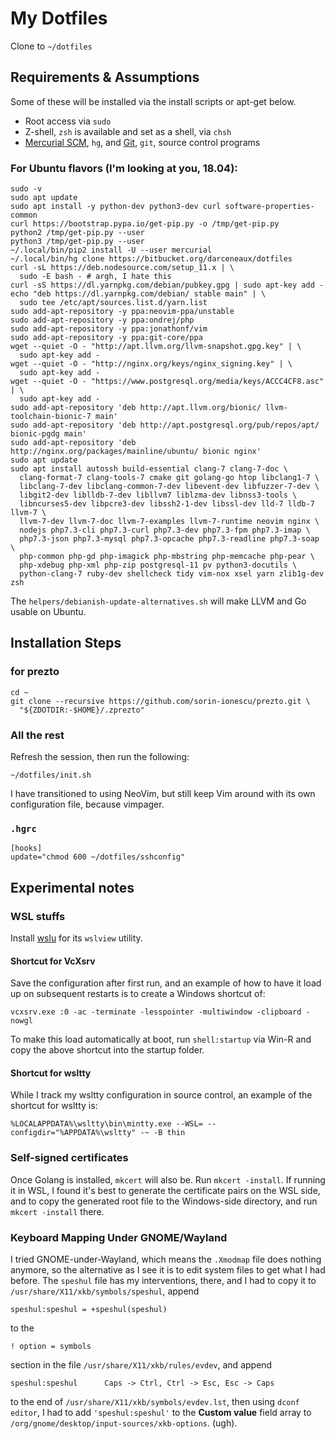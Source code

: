 # My Dotfiles

Clone to `~/dotfiles`

## Requirements & Assumptions

Some of these will be installed via the install scripts or apt-get below.

* Root access via `sudo`
* Z-shell, `zsh` is available and set as a shell, via `chsh`
* [Mercurial SCM][], `hg`, and [Git][], `git`, source control programs

### For Ubuntu flavors (I'm looking at you, 18.04):

    sudo -v
    sudo apt update
    sudo apt install -y python-dev python3-dev curl software-properties-common
    curl https://bootstrap.pypa.io/get-pip.py -o /tmp/get-pip.py
    python2 /tmp/get-pip.py --user
    python3 /tmp/get-pip.py --user
    ~/.local/bin/pip2 install -U --user mercurial
    ~/.local/bin/hg clone https://bitbucket.org/darceneaux/dotfiles
    curl -sL https://deb.nodesource.com/setup_11.x | \
      sudo -E bash - # argh, I hate this
    curl -sS https://dl.yarnpkg.com/debian/pubkey.gpg | sudo apt-key add -
    echo "deb https://dl.yarnpkg.com/debian/ stable main" | \
      sudo tee /etc/apt/sources.list.d/yarn.list
    sudo add-apt-repository -y ppa:neovim-ppa/unstable
    sudo add-apt-repository -y ppa:ondrej/php
    sudo add-apt-repository -y ppa:jonathonf/vim
    sudo add-apt-repository -y ppa:git-core/ppa
    wget --quiet -O - "http://apt.llvm.org/llvm-snapshot.gpg.key" | \
      sudo apt-key add -
    wget --quiet -O - "http://nginx.org/keys/nginx_signing.key" | \
      sudo apt-key add -
    wget --quiet -O - "https://www.postgresql.org/media/keys/ACCC4CF8.asc" | \
      sudo apt-key add -
    sudo add-apt-repository 'deb http://apt.llvm.org/bionic/ llvm-toolchain-bionic-7 main'
    sudo add-apt-repository 'deb http://apt.postgresql.org/pub/repos/apt/ bionic-pgdg main'
    sudo add-apt-repository 'deb http://nginx.org/packages/mainline/ubuntu/ bionic nginx'
    sudo apt update
    sudo apt install autossh build-essential clang-7 clang-7-doc \
      clang-format-7 clang-tools-7 cmake git golang-go htop libclang1-7 \
      libclang-7-dev libclang-common-7-dev libevent-dev libfuzzer-7-dev \
      libgit2-dev liblldb-7-dev libllvm7 liblzma-dev libnss3-tools \
      libncurses5-dev libpcre3-dev libssh2-1-dev libssl-dev lld-7 lldb-7 llvm-7 \
      llvm-7-dev llvm-7-doc llvm-7-examples llvm-7-runtime neovim nginx \
      nodejs php7.3-cli php7.3-curl php7.3-dev php7.3-fpm php7.3-imap \
      php7.3-json php7.3-mysql php7.3-opcache php7.3-readline php7.3-soap \
      php-common php-gd php-imagick php-mbstring php-memcache php-pear \
      php-xdebug php-xml php-zip postgresql-11 pv python3-docutils \
      python-clang-7 ruby-dev shellcheck tidy vim-nox xsel yarn zlib1g-dev zsh

The `helpers/debianish-update-alternatives.sh` will make LLVM and Go usable on
Ubuntu.

## Installation Steps

### for prezto

    cd ~
    git clone --recursive https://github.com/sorin-ionescu/prezto.git \
      "${ZDOTDIR:-$HOME}/.zprezto"

### All the rest

Refresh the session, then run the following:

    ~/dotfiles/init.sh

I have transitioned to using NeoVim, but still keep Vim around with its own
configuration file, because vimpager.

### `.hgrc`

    [hooks]
    update="chmod 600 ~/dotfiles/sshconfig"

## Experimental notes

### WSL stuffs

Install [wslu](https://github.com/wslutilities/wslu) for its `wslview` utility.

#### Shortcut for VcXsrv

Save the configuration after first run, and an example of how to have it load up
on subsequent restarts is to create a Windows shortcut of:

    vcxsrv.exe :0 -ac -terminate -lesspointer -multiwindow -clipboard -nowgl

To make this load automatically at boot, run `shell:startup` via Win-R and copy
the above shortcut into the startup folder.

#### Shortcut for wsltty

While I track my wsltty configuration in source control, an example of the
shortcut for wsltty is:

    %LOCALAPPDATA%\wsltty\bin\mintty.exe --WSL= --configdir="%APPDATA%\wsltty" -~ -B thin

### Self-signed certificates

Once Golang is installed, `mkcert` will also be. Run `mkcert -install`. If
running it in WSL, I found it's best to generate the certificate pairs on the
WSL side, and to copy the generated root file to the Windows-side directory, and
run `mkcert -install` there.

### Keyboard Mapping Under GNOME/Wayland

I tried GNOME-under-Wayland, which means the `.Xmodmap` file does nothing
anymore, so the alternative as I see it is to edit system files to get what
I had before. The `speshul` file has my interventions, there, and I had to copy
it to `/usr/share/X11/xkb/symbols/speshul`, append

    speshul:speshul = +speshul(speshul)

to the

    ! option = symbols

section in the file `/usr/share/X11/xkb/rules/evdev`, and append

    speshul:speshul      Caps -> Ctrl, Ctrl -> Esc, Esc -> Caps

to the end of `/usr/share/X11/xkb/symbols/evdev.lst`, then using `dconf editor`,
I had to add `'speshul:speshul'` to the **Custom value** field array to
`/org/gnome/desktop/input-sources/xkb-options`. (ugh).

[Mercurial SCM]: http://mercurial.selenic.com
[Git]: http://git-scm.com
